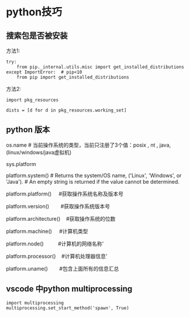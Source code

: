 # python技巧

## 搜索包是否被安装

方法1:

	try:
		from pip._internal.utils.misc import get_installed_distributions
	except ImportError:  # pip<10
		from pip import get_installed_distributions

方法2:

	import pkg_resources

	dists = [d for d in pkg_resources.working_set]


## python 版本

os.name		# 当前操作系统的类型，当前只注册了3个值：posix , nt , java, (linux/windows/java虚拟机)

sys.platform

platform.system()	# Returns the system/OS name, ('Linux', 'Windows', or 'Java').
					# An empty string is returned if the value cannot be determined.

platform.platform()     #获取操作系统名称及版本号

platform.version()        #获取操作系统版本号

platform.architecture()    #获取操作系统的位数    

platform.machine()     #计算机类型      

platform.node()          #计算机的网络名称' 

platform.processor()    #计算机处理器信息'   

platform.uname()        #包含上面所有的信息汇总


## vscode 中python multiprocessing

	import multiprocessing
	multiprocessing.set_start_method('spawn', True)
